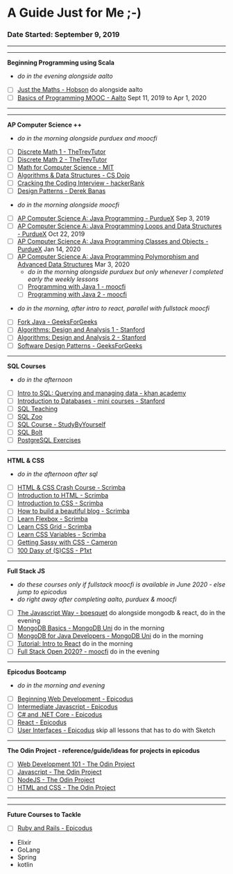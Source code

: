 # A Guide Just for Me ;-)
### Date Started: September 9, 2019
---
---
**Beginning Programming using Scala**
- _do in the evening alongside aalto_
- [ ]  [Just the Maths - Hobson](https://archive.uea.ac.uk/jtm/contents.htm) do alongside aalto
- [ ]  [Basics of Programming MOOC - Aalto](https://plus.cs.aalto.fi/o1/2019/) Sept 11, 2019 to Apr 1, 2020
---
---
**AP Computer Science ++**
- _do in the morning alongside purduex and moocfi_
- [ ]  [Discrete Math 1 - TheTrevTutor](https://www.youtube.com/playlist?list=PLDDGPdw7e6Ag1EIznZ-m-qXu4XX3A0cIz)
- [ ]  [Discrete Math 2 - TheTrevTutor](https://www.youtube.com/playlist?list=PLDDGPdw7e6Aj0amDsYInT_8p6xTSTGEi2)
- [ ]  [Math for Computer Science - MIT](https://www.youtube.com/playlist?list=PLUl4u3cNGP60UlabZBeeqOuoLuj_KNphQ)
- [ ]  [Algorithms & Data Structures - CS Dojo](https://www.youtube.com/playlist?list=PLBZBJbE_rGRV8D7XZ08LK6z-4zPoWzu5H)
- [ ]  [Cracking the Coding Interview - hackerRank](https://www.youtube.com/playlist?list=PLOuZYwbmgZWXvkghUyMLdI90IwxbNCiWK)
- [ ]  [Design Patterns - Derek Banas](https://www.youtube.com/playlist?list=PLF206E906175C7E07)
- _do in the morning alongside moocfi_
- [ ]  [AP Computer Science A: Java Programming - PurdueX](https://www.edx.org/course/ap-computer-science-a-java-programming-3) Sep 3, 2019
- [ ]  [AP Computer Science A: Java Programming Loops and Data Structures - PurdueX](https://www.edx.org/course/ap-computer-science-a-java-programming-loops-and-data-structures-4) Oct 22, 2019
- [ ]  [AP Computer Science A: Java Programming Classes and Objects - PurdueX](https://www.edx.org/course/ap-computer-science-a-java-programming-classes-and-objects-3) Jan 14, 2020
- [ ]  [AP Computer Science A: Java Programming Polymorphism and Advanced Data Structures](https://www.edx.org/course/ap-computer-science-a-java-programming-polymorphism-and-advanced-data-structures-3) Mar 3, 2020
    - _do in the morning alongside purduex but only whenever I completed early the weekly lessons_
    - [ ]  [Programming with Java 1 - moocfi](http://moocfi.github.io/courses/2013/programming-part-1/material.html)
    - [ ]  [Programming with Java 2 - moocfi](http://moocfi.github.io/courses/2013/programming-part-2/material.html)
- _do in the morning, after intro to react, parallel with fullstack moocfi_
- [ ]  [Fork Java - GeeksForGeeks](https://practice.geeksforgeeks.org/courses/fork-java?vC=1)
- [ ]  [Algorithms: Design and Analysis 1 - Stanford](https://lagunita.stanford.edu/courses/course-v1:Engineering+Algorithms1+SelfPaced/about)
- [ ]  [Algorithms: Design and Analysis 2 - Stanford](https://lagunita.stanford.edu/courses/course-v1:Engineering+Algorithms2+SelfPaced/about)
- [ ]  [Software Design Patterns - GeeksForGeeks](https://www.geeksforgeeks.org/software-design-patterns/)
---
**SQL Courses**
- _do in the afternoon_
- [ ]  [Intro to SQL: Querying and managing data - khan academy](https://www.khanacademy.org/computing/computer-programming/sql)
- [ ]  [Introduction to Databases - mini courses - Stanford](https://lagunita.stanford.edu/courses/DB/2014/SelfPaced/about)
- [ ]  [SQL Teaching](https://www.sqlteaching.com/)
- [ ]  [SQL Zoo](https://sqlzoo.net/)
- [ ]  [SQL Course - StudyByYourself](http://studybyyourself.com/seminar/sql/course/?lang=en)
- [ ]  [SQL Bolt](https://sqlbolt.com/)
- [ ]  [PostgreSQL Exercises](https://pgexercises.com/)
---
**HTML & CSS**
- _do in the afternoon after sql_
- [ ]  [HTML & CSS Crash Course - Scrimba](https://scrimba.com/g/ghtmlcss)
- [ ]  [Introduction to HTML - Scrimba](https://scrimba.com/g/ghtml)
- [ ]  [Introduction to CSS - Scrimba](https://scrimba.com/g/gintrotocss)
- [ ]  [How to build a beautiful blog - Scrimba](https://scrimba.com/g/gbuildablog)
- [ ]  [Learn Flexbox - Scrimba](https://scrimba.com/g/gflexbox)
- [ ]  [Learn CSS Grid - Scrimba](https://scrimba.com/g/gR8PTE)
- [ ]  [Learn CSS Variables - Scrimba](https://scrimba.com/g/gcssvariables)
- [ ]  [Getting Sassy with CSS - Cameron](http://www.sassshop.com/#/)
- [ ]  [100 Dasy of (S)CSS - P1xt](https://codepen.io/collection/AVPPQq/)
---
**Full Stack JS** 
- _do these courses only if fullstack moocfi is available in June 2020 - else jump to epicodus_
- _do right away after completing aalto, purduex & moocfi_
- [ ]  [The Javascript Way - bpesquet](https://github.com/bpesquet/thejsway) do alongside mongodb & react, do in the evening
- [ ]  [MongoDB Basics - MongoDB Uni](https://university.mongodb.com/courses/M001/about) do in the morning
- [ ]  [MongoDB for Java Developers - MongoDB Uni](https://university.mongodb.com/courses/M220J/about) do in the morning
- [ ]  [Tutorial: Intro to React](https://reactjs.org/tutorial/tutorial.html) do in the morning
- [ ]  [Full Stack Open 2020? - moocfi](https://www.mooc.fi/en/) do in the evening 
---
**Epicodus Bootcamp**
- _do in the morning and evening_
- [ ]  [Beginning Web Development - Epicodus](https://www.learnhowtoprogram.com/introduction-to-programming)
- [ ]  [Intermediate Javascript - Epicodus](https://www.learnhowtoprogram.com/intermediate-javascript)
- [ ]  [C# and .NET Core - Epicodus](https://www.learnhowtoprogram.com/c-and-net)
- [ ]  [React - Epicodus](https://www.learnhowtoprogram.com/react)
- [ ]  [User Interfaces - Epicodus](https://www.learnhowtoprogram.com/user-interfaces) skip all lessons that has to do with Sketch

---
**The Odin Project - reference/guide/ideas for projects in epicodus**
- [ ]  [Web Development 101 - The Odin Project](https://www.theodinproject.com/courses/web-development-101)
- [ ]  [Javascript - The Odin Project](https://www.theodinproject.com/courses/javascript)
- [ ]  [NodeJS - The Odin Project](https://www.theodinproject.com/courses/nodejs)
- [ ]  [HTML and CSS - The Odin Project](https://www.theodinproject.com/courses/html5-and-css3)
---
---
**Future Courses to Tackle**
- [ ]  [Ruby and Rails - Epicodus](https://www.learnhowtoprogram.com/ruby-and-rails)
- Elixir 
- GoLang 
- Spring 
- kotlin 

